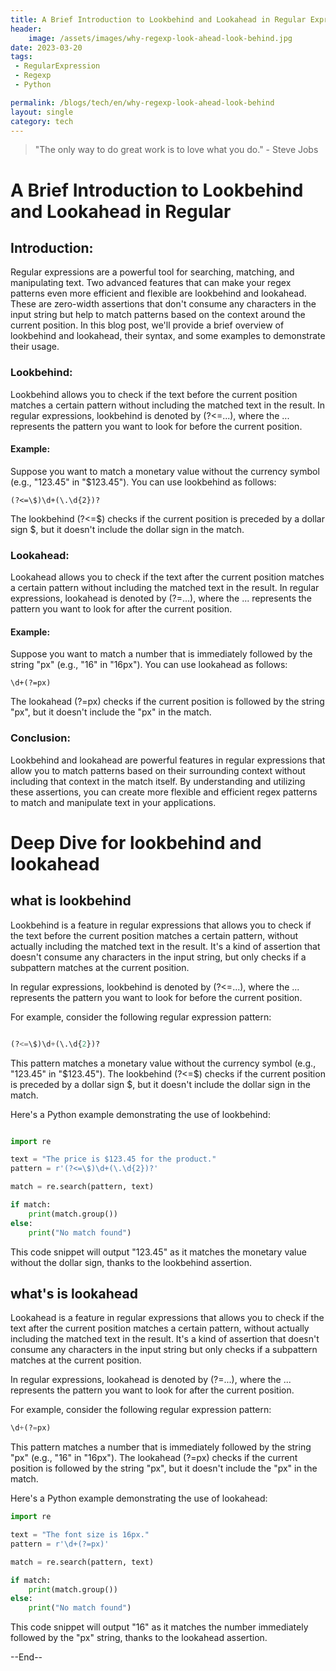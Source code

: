 ```yaml
---
title: A Brief Introduction to Lookbehind and Lookahead in Regular Expressions
header:
    image: /assets/images/why-regexp-look-ahead-look-behind.jpg
date: 2023-03-20
tags:
 - RegularExpression
 - Regexp
 - Python

permalink: /blogs/tech/en/why-regexp-look-ahead-look-behind
layout: single
category: tech
---
```

> "The only way to do great work is to love what you do." - Steve Jobs







# A Brief Introduction to Lookbehind and Lookahead in Regular 

## Introduction:

Regular expressions are a powerful tool for searching, matching, and manipulating text. Two advanced features that can make your regex patterns even more efficient and flexible are lookbehind and lookahead. These are zero-width assertions that don't consume any characters in the input string but help to match patterns based on the context around the current position. In this blog post, we'll provide a brief overview of lookbehind and lookahead, their syntax, and some examples to demonstrate their usage.

### Lookbehind:

Lookbehind allows you to check if the text before the current position matches a certain pattern without including the matched text in the result. In regular expressions, lookbehind is denoted by (?<=...), where the ... represents the pattern you want to look for before the current position.

#### Example:

Suppose you want to match a monetary value without the currency symbol (e.g., "123.45" in "$123.45"). You can use lookbehind as follows:

```shell
(?<=\$)\d+(\.\d{2})?
```

The lookbehind (?<=\$) checks if the current position is preceded by a dollar sign $, but it doesn't include the dollar sign in the match.

### Lookahead:

Lookahead allows you to check if the text after the current position matches a certain pattern without including the matched text in the result. In regular expressions, lookahead is denoted by (?=...), where the ... represents the pattern you want to look for after the current position.

#### Example:

Suppose you want to match a number that is immediately followed by the string "px" (e.g., "16" in "16px"). You can use lookahead as follows:

```shell
\d+(?=px)
```

The lookahead (?=px) checks if the current position is followed by the string "px", but it doesn't include the "px" in the match.

### Conclusion:

Lookbehind and lookahead are powerful features in regular expressions that allow you to match patterns based on their surrounding context without including that context in the match itself. By understanding and utilizing these assertions, you can create more flexible and efficient regex patterns to match and manipulate text in your applications.


# Deep Dive for lookbehind and lookahead

## what is lookbehind
Lookbehind is a feature in regular expressions that allows you to check if the text before the current position matches a certain pattern, without actually including the matched text in the result. It's a kind of assertion that doesn't consume any characters in the input string, but only checks if a subpattern matches at the current position.

In regular expressions, lookbehind is denoted by (?<=...), where the ... represents the pattern you want to look for before the current position.

For example, consider the following regular expression pattern:

```python

(?<=\$)\d+(\.\d{2})?
```

This pattern matches a monetary value without the currency symbol (e.g., "123.45" in "$123.45"). The lookbehind (?<=\$) checks if the current position is preceded by a dollar sign $, but it doesn't include the dollar sign in the match.

Here's a Python example demonstrating the use of lookbehind:

```python

import re

text = "The price is $123.45 for the product."
pattern = r'(?<=\$)\d+(\.\d{2})?'

match = re.search(pattern, text)

if match:
    print(match.group())
else:
    print("No match found")
```

This code snippet will output "123.45" as it matches the monetary value without the dollar sign, thanks to the lookbehind assertion.


## what's is lookahead
Lookahead is a feature in regular expressions that allows you to check if the text after the current position matches a certain pattern, without actually including the matched text in the result. It's a kind of assertion that doesn't consume any characters in the input string but only checks if a subpattern matches at the current position.

In regular expressions, lookahead is denoted by (?=...), where the ... represents the pattern you want to look for after the current position.

For example, consider the following regular expression pattern:

```python
\d+(?=px)
```
This pattern matches a number that is immediately followed by the string "px" (e.g., "16" in "16px"). The lookahead (?=px) checks if the current position is followed by the string "px", but it doesn't include the "px" in the match.

Here's a Python example demonstrating the use of lookahead:

```python
import re

text = "The font size is 16px."
pattern = r'\d+(?=px)'

match = re.search(pattern, text)

if match:
    print(match.group())
else:
    print("No match found")
```

This code snippet will output "16" as it matches the number immediately followed by the "px" string, thanks to the lookahead assertion.

--End--

